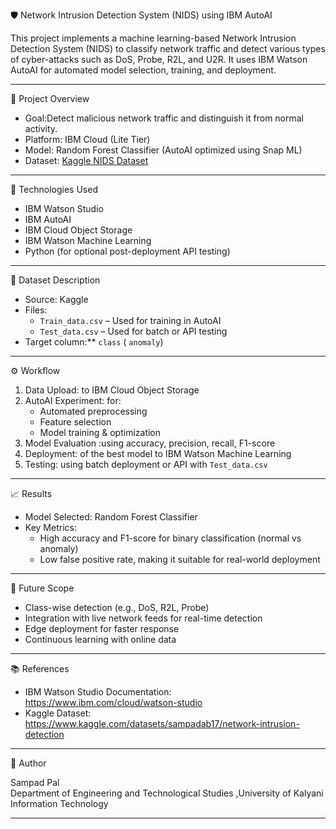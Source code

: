 🛡️ Network Intrusion Detection System (NIDS) using IBM AutoAI

This project implements a machine learning-based Network Intrusion Detection System (NIDS) to classify network traffic and detect various types of cyber-attacks such as DoS, Probe, R2L, and U2R. It uses IBM Watson AutoAI for automated model selection, training, and deployment.

---

 🚀 Project Overview

- Goal:Detect malicious network traffic and distinguish it from normal activity.
- Platform: IBM Cloud (Lite Tier)
- Model: Random Forest Classifier (AutoAI optimized using Snap ML)
- Dataset: [Kaggle NIDS Dataset](https://www.kaggle.com/datasets/sampadab17/network-intrusion-detection)


---

🧠 Technologies Used

- IBM Watson Studio
- IBM AutoAI
- IBM Cloud Object Storage
- IBM Watson Machine Learning
- Python (for optional post-deployment API testing)

---

📂 Dataset Description

- Source: Kaggle
- Files:
  - `Train_data.csv` – Used for training in AutoAI
  - `Test_data.csv` – Used for batch or API testing
- Target column:** `class` ( `anomaly`)

---

 ⚙️ Workflow

1. Data Upload: to IBM Cloud Object Storage
2. AutoAI Experiment: for:
   - Automated preprocessing
   - Feature selection
   - Model training & optimization
3. Model Evaluation :using accuracy, precision, recall, F1-score
4. Deployment: of the best model to IBM Watson Machine Learning
5. Testing: using batch deployment or  API with `Test_data.csv`

---

 📈 Results

- Model Selected: Random Forest Classifier
- Key Metrics:
  - High accuracy and F1-score for binary classification (normal vs anomaly)
  - Low false positive rate, making it suitable for real-world deployment

---

 🔮 Future Scope

- Class-wise detection (e.g., DoS, R2L, Probe)
- Integration with live network feeds for real-time detection
- Edge deployment for faster response
- Continuous learning with online data

---

 📚 References

- IBM Watson Studio Documentation: https://www.ibm.com/cloud/watson-studio
- Kaggle Dataset: https://www.kaggle.com/datasets/sampadab17/network-intrusion-detection
  

---

 👤 Author

Sampad Pal  
Department of Engineering and Technological Studies ,University of Kalyani  
Information Technology

---

